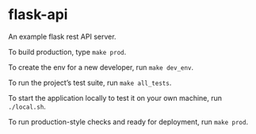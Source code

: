 # flask-api
An example flask rest API server.

To build production, type `make prod`.

To create the env for a new developer, run `make dev_env`.

To run the project’s test suite, run `make all_tests`.

To start the application locally to test it on your own machine, run `./local.sh`.

To run production-style checks and ready for deployment, run `make prod`.
